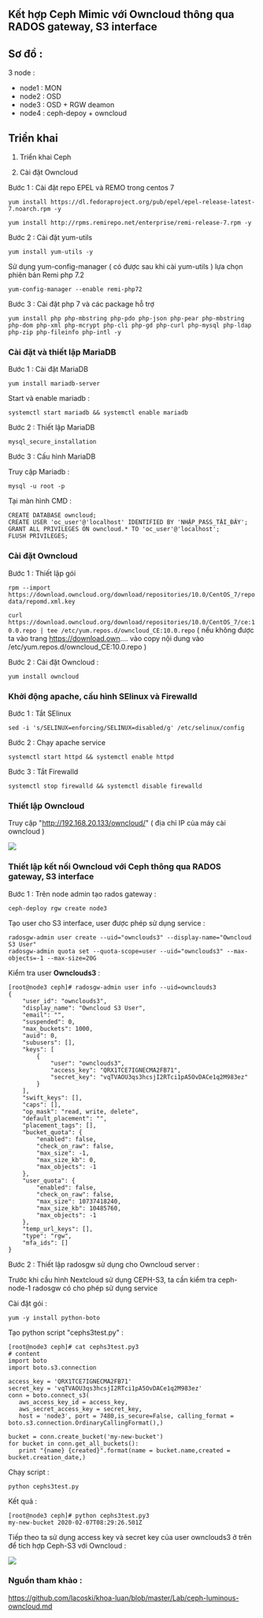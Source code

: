 ## Kết hợp Ceph Mimic với Owncloud thông qua RADOS gateway, S3 interface

## Sơ đồ : 

3 node : 
- node1 : MON 
- node2 : OSD
- node3 : OSD + RGW deamon
- node4 : ceph-depoy + owncloud

## Triển khai 

1. Triển khai Ceph 

2. Cài đặt Owncloud 

Bước 1 : Cài đặt repo EPEL và REMO trong centos 7

```
yum install https://dl.fedoraproject.org/pub/epel/epel-release-latest-7.noarch.rpm -y

yum install http://rpms.remirepo.net/enterprise/remi-release-7.rpm -y
```

Bước 2 : Cài đặt yum-utils

``yum install yum-utils -y``

Sử dụng yum-config-manager ( có được sau khi cài yum-utils ) lựa chọn phiên bản Remi php 7.2

``yum-config-manager --enable remi-php72``

Bước 3 : Cài đặt php 7 và các package hỗ trợ

``yum install php php-mbstring php-pdo php-json php-pear php-mbstring php-dom php-xml php-mcrypt php-cli php-gd php-curl php-mysql php-ldap php-zip php-fileinfo php-intl -y``

### Cài đặt và thiết lập MariaDB

Bước 1 : Cài đặt MariaDB

``yum install mariadb-server``

Start và enable mariadb : 

``systemctl start mariadb && systemctl enable mariadb``

Bước 2 : Thiết lập MariaDB

``mysql_secure_installation``

Bước 3 : Cấu hình MariaDB

Truy cập Mariadb :

``mysql -u root -p``

Tại màn hình CMD : 

```
CREATE DATABASE owncloud;
CREATE USER 'oc_user'@'localhost' IDENTIFIED BY 'NHẬP_PASS_TẬI_ĐÂY';
GRANT ALL PRIVILEGES ON owncloud.* TO 'oc_user'@'localhost';
FLUSH PRIVILEGES;
```

### Cài đặt Owncloud

Bước 1 : Thiết lập gói 

``rpm --import https://download.owncloud.org/download/repositories/10.0/CentOS_7/repodata/repomd.xml.key``

``curl https://download.owncloud.org/download/repositories/10.0/CentOS_7/ce:10.0.repo | tee /etc/yum.repos.d/owncloud_CE:10.0.repo`` ( nếu không được ta vào trang https://download.own.... vào copy nội dung vào /etc/yum.repos.d/owncloud_CE:10.0.repo )

Bước 2 : Cài đặt Owncloud : 

``yum install owncloud``

### Khởi động apache, cấu hình SElinux và Firewalld

Bước 1 : Tắt SElinux

``sed -i 's/SELINUX=enforcing/SELINUX=disabled/g' /etc/selinux/config``

Bước 2 : Chạy apache service

``systemctl start httpd && systemctl enable httpd``

Bước 3 : Tắt Firewalld

``systemctl stop firewalld && systemctl disable firewalld``

### Thiết lập Owncloud

Truy cập "http://192.168.20.133/owncloud/" ( địa chỉ IP của máy cài owncloud )

<img src="https://github.com/VuVinh00/Images/blob/master/oc-lab-install-1.jpg">

### Thiết lập kết nối Owncloud với Ceph thông qua RADOS gateway, S3 interface

Bước 1 : Trên node admin tạo rados gateway : 

``ceph-deploy rgw create node3``

Tạo user cho S3 interface, user được phép sử dụng service :

```
radosgw-admin user create --uid="ownclouds3" --display-name="Owncloud S3 User"
radosgw-admin quota set --quota-scope=user --uid="ownclouds3" --max-objects=-1 --max-size=20G
```

Kiểm tra user **Ownclouds3** :

```
[root@node3 ceph]# radosgw-admin user info --uid=ownclouds3
{
    "user_id": "ownclouds3",
    "display_name": "Owncloud S3 User",
    "email": "",
    "suspended": 0,
    "max_buckets": 1000,
    "auid": 0,
    "subusers": [],
    "keys": [
        {
            "user": "ownclouds3",
            "access_key": "QRX1TCE7IGNECMA2FB71",
            "secret_key": "vqTVAOU3qs3hcsjI2RTci1pA5OvDACe1q2M983ez"
        }
    ],
    "swift_keys": [],
    "caps": [],
    "op_mask": "read, write, delete",
    "default_placement": "",
    "placement_tags": [],
    "bucket_quota": {
        "enabled": false,
        "check_on_raw": false,
        "max_size": -1,
        "max_size_kb": 0,
        "max_objects": -1
    },
    "user_quota": {
        "enabled": false,
        "check_on_raw": false,
        "max_size": 10737418240,
        "max_size_kb": 10485760,
        "max_objects": -1
    },
    "temp_url_keys": [],
    "type": "rgw",
    "mfa_ids": []
}
```

Bước 2 : Thiết lập radosgw sử dụng cho Owncloud server : 

Trước khi cầu hình Nextcloud sử dụng CEPH-S3, ta cần kiểm tra ceph-node-1 radosgw có cho phép sử dụng service

Cài đặt gói : 

``yum -y install python-boto``

Tạo python script "cephs3test.py" :

```
[root@node3 ceph]# cat cephs3test.py3
# content
import boto
import boto.s3.connection

access_key = 'QRX1TCE7IGNECMA2FB71'
secret_key = 'vqTVAOU3qs3hcsjI2RTci1pA5OvDACe1q2M983ez'
conn = boto.connect_s3(
   aws_access_key_id = access_key,
   aws_secret_access_key = secret_key,
   host = 'node3', port = 7480,is_secure=False, calling_format = boto.s3.connection.OrdinaryCallingFormat(),)

bucket = conn.create_bucket('my-new-bucket')
for bucket in conn.get_all_buckets():
   print "{name} {created}".format(name = bucket.name,created = bucket.creation_date,)
```

Chạy script : 

``python cephs3test.py``

Kết quả :

```
[root@node3 ceph]# python cephs3test.py3
my-new-bucket 2020-02-07T08:29:26.501Z
```

Tiếp theo ta sử dụng access key và secret key của user ownclouds3 ở trên để tích hợp Ceph-S3 với Owncloud : 

<img src="https://github.com/VuVinh00/Images/blob/master/owncloudw.png">

### Nguồn tham khảo : 

https://github.com/lacoski/khoa-luan/blob/master/Lab/ceph-luminous-owncloud.md
